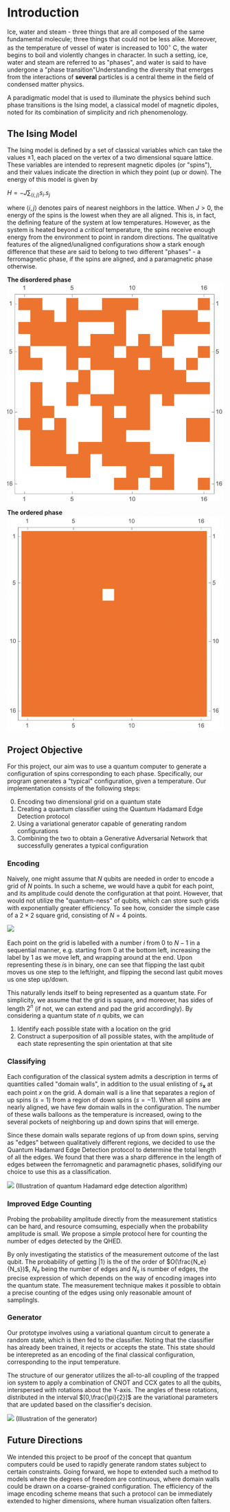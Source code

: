 # Introduction
Ice, water and steam - three things that are all composed of the same fundamental molecule; three things that could not be less alike. Moreover, as the temperature of vessel of water is increased to $100^\circ$ C, the water begins to boil and violently changes in character. In such a setting, ice, water and steam are referred to as "phases", and water is said to have undergone a "phase transition"Understanding the diversity that emerges from the interactions of **several** particles is a central theme in the field of condensed matter physics.

A paradigmatic model that is used to illuminate the physics behind such phase transitions is the Ising model, a classical model of magnetic dipoles, noted for its combination of simplicity and rich phenomenology.


## The Ising Model

The Ising model is defined by a set of classical variables which can take the values $\pm 1$, each placed on the vertex of a two dimensional square lattice. These variables are intended to represent magnetic dipoles (or "spins"), and their values indicate the direction in which they point (up or down). The energy of this model is given by 

$H = -J\sum_{\langle i,j\rangle} s_i . s_j$

where $\langle i,j \rangle$ denotes pairs of nearest neighbors in the lattice. When $J>0$, the energy of the spins is the lowest when they are all aligned. This is, in fact, the defining feature of the system at low temperatures. However, as the system is heated beyond a *critical* temperature, the spins receive enough energy from the environment to point in random directions. The qualitative features of the aligned/unaligned configurations show a stark enough difference that these are said to belong to two different "phases" - a ferromagnetic phase, if the spins are aligned, and a paramagnetic phase otherwise.

**The disordered phase**
![](RefFiles/disordered.png)

**The ordered phase**
![](RefFiles/ordered.png)



## Project Objective

For this project, our aim was to use a quantum computer to generate a configuration of spins corresponding to each phase. Specifically, our program generates a "typical" configuration, given a temperature. Our implementation consists of the following steps:

0. Encoding two dimensional grid on a quantum state
1. Creating a quantum classifier using the Quantum Hadamard Edge Detection protocol
2. Using a variational generator capable of generating random configurations
3. Combining the two to obtain a Generative Adversarial Network that successfully generates a typical configuration

### Encoding

Naively, one might assume that $N$ qubits are needed in order to encode a grid of $N$ points. In such a scheme, we would have a qubit for each point, and its amplitude could denote the configuration at that point. However, that would not utilize the "quantum-ness" of qubits, which can store such grids with exponentially greater efficiency. To see how, consider the simple case of a $2\times2$ square grid, consisting of $N=4$ points.

![](RefFiles/encodingcirc.png)


Each point on the grid is labelled with a number $i$ from 0 to $N-1$ in a sequential manner, e.g. starting from 0 at the bottom left, increasing the label by 1 as we move left, and wrapping around at the end. Upon representing these $i$s in binary, one can see that flipping the last qubit moves us one step to the left/right, and flipping the second last qubit moves us one step up/down. 

This naturally lends itself to being represented as a quantum state. For simplicity, we assume that the grid is square, and moreover, has sides of length $2^n$ (if not, we can extend and pad the grid accordingly). By considering a quantum state of $n$ qubits, we can

1. Identify each possible state with a location on the grid
2. Construct a superposition of all possible states, with the amplitude of each state representing the spin orientation at that site

### Classifying

Each configuration of the classical system admits a description in terms of quantities called "domain walls", in addition to the usual enlisting of $s_\mathbf{x}$ at each point $x$ on the grid. A domain wall is a line that separates a region of up spins ($s=1$) from a region of down spins ($s=-1$). When all spins are nearly aligned, we have few domain walls in the configuration. The number of these walls balloons as the temperature is increased, owing to the several pockets of neighboring up and down spins that will emerge.

Since these domain walls separate regions of up from down spins, serving as "edges" between qualitatively different regions, we decided to use the Quantum Hadamard Edge Detection protocol to determine the total length of all the edges. We found that there was a sharp difference in the length of edges between the ferromagnetic and paramagnetic phases, solidifying our choice to use this as a classification.

![](https://qiskit.org/textbook/ch-applications/images/sample_image_circuit.png)
(Illustration of quantum Hadamard edge detection algorithm)

### Improved Edge Counting
Probing the probability amplitude directly from the measurement statistics can be hard, and resource comsuming, especially when the probability amplitude is small. We propose a simple protocol here for counting the number of edges detected by the QHED. 

By only investigating the statistics of the measurement outcome of the last qubit. The probability of getting $|1\rangle$ is the of the order of $O(\frac{N_e}{N_s})$, $N_e$ being the number of edges and $N_s$ is number of edges, the precise expression of which depends on the way of encoding images into the quantum state. The measurement technique makes it possible to obtain a precise counting of the edges using only reasonable amount of samplingls. 




### Generator

Our prototype involves using a variational quantum circuit to generate a random state, which is then fed to the classifier. Noting that the classifier has already been trained, it rejects or accepts the state. This state should be interepreted as an encoding of the final classical configuration, corresponding to the input temperature.

The structure of our generator utilizes the all-to-all coupling of the trapped ion system to apply a combination of CNOT and CCX gates to all the qubits, interspersed with rotations about the Y-axis. The angles of these rotations, distributed in the interval $[0,\frac{\pi}{2}]$ are the variational parameters that are updated based on the classifier's decision.

![](https://s3.hedgedoc.org/demo/uploads/3695d657-56c1-409b-8763-47f599c9e19c.png)
(Illustration of the generator)

## Future Directions
We intended this project to be proof of the concept that quantum computers could be used to rapidly generate random states subject to certain constraints. Going forward, we hope to extended such a method to models where the degrees of freedom are continuous, where domain walls could be drawn on a coarse-grained configuration. The efficiency of the image encoding scheme means that such a protocol can be immediately extended to higher dimensions, where human visualization often falters.

